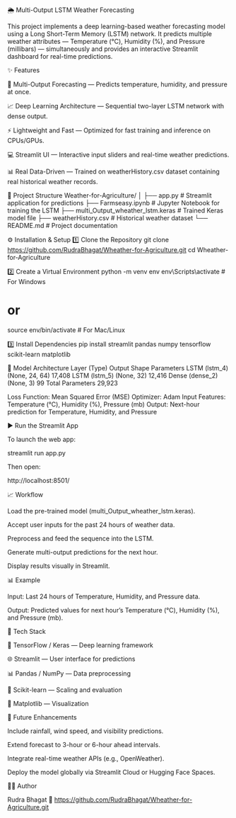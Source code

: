 🌦️ Multi-Output LSTM Weather Forecasting

This project implements a deep learning-based weather forecasting model using a Long Short-Term Memory (LSTM) network.
It predicts multiple weather attributes — Temperature (°C), Humidity (%), and Pressure (millibars) — simultaneously and provides an interactive Streamlit dashboard for real-time predictions.

✨ Features

🔮 Multi-Output Forecasting — Predicts temperature, humidity, and pressure at once.

📈 Deep Learning Architecture — Sequential two-layer LSTM network with dense output.

⚡ Lightweight and Fast — Optimized for fast training and inference on CPUs/GPUs.

💻 Streamlit UI — Interactive input sliders and real-time weather predictions.

📊 Real Data-Driven — Trained on weatherHistory.csv dataset containing real historical weather records.

🧱 Project Structure
Weather-for-Agriculture/
│
├── app.py                           # Streamlit application for predictions
├── Farmseasy.ipynb             # Jupyter Notebook for training the LSTM
├── multi_Output_wheather_lstm.keras # Trained Keras model file
├── weatherHistory.csv               # Historical weather dataset
└── README.md                        # Project documentation

⚙️ Installation & Setup
1️⃣ Clone the Repository
git clone https://github.com/RudraBhagat/Wheather-for-Agriculture.git
cd Wheather-for-Agriculture

2️⃣ Create a Virtual Environment
python -m venv env
env\Scripts\activate          # For Windows
# or
source env/bin/activate       # For Mac/Linux

3️⃣ Install Dependencies
pip install streamlit pandas numpy tensorflow scikit-learn matplotlib

🧠 Model Architecture
Layer (Type)	Output Shape	Parameters
LSTM (lstm_4)	(None, 24, 64)	17,408
LSTM (lstm_5)	(None, 32)	12,416
Dense (dense_2)	(None, 3)	99
Total Parameters	29,923	

Loss Function: Mean Squared Error (MSE)
Optimizer: Adam
Input Features: Temperature (°C), Humidity (%), Pressure (mb)
Output: Next-hour prediction for Temperature, Humidity, and Pressure

▶️ Run the Streamlit App

To launch the web app:

streamlit run app.py


Then open:

http://localhost:8501/

📈 Workflow

Load the pre-trained model (multi_Output_wheather_lstm.keras).

Accept user inputs for the past 24 hours of weather data.

Preprocess and feed the sequence into the LSTM.

Generate multi-output predictions for the next hour.

Display results visually in Streamlit.

📊 Example

Input:
Last 24 hours of Temperature, Humidity, and Pressure data.

Output:
Predicted values for next hour’s Temperature (°C), Humidity (%), and Pressure (mb).

🧩 Tech Stack

🧠 TensorFlow / Keras — Deep learning framework

🌐 Streamlit — User interface for predictions

📊 Pandas / NumPy — Data preprocessing

🧮 Scikit-learn — Scaling and evaluation

🎨 Matplotlib — Visualization

🚀 Future Enhancements

Include rainfall, wind speed, and visibility predictions.

Extend forecast to 3-hour or 6-hour ahead intervals.

Integrate real-time weather APIs (e.g., OpenWeather).

Deploy the model globally via Streamlit Cloud or Hugging Face Spaces.

👨‍💻 Author

Rudra Bhagat
🔗 https://github.com/RudraBhagat/Wheather-for-Agriculture.git
